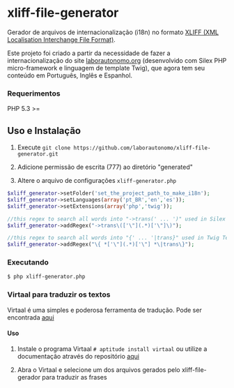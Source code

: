 xliff-file-generator
====================

Gerador de arquivos de internacionalização (i18n) no formato [XLIFF (XML Localisation Interchange File Format)](http://en.wikipedia.org/wiki/XLIFF).

Este projeto foi criado a partir da necessidade de fazer a internacionalização do site [laborautonomo.org](http://laborautonomo.org) (desenvolvido com Silex PHP micro-framework e linguagem de template Twig), que agora tem seu conteúdo em Português, Inglês e Espanhol.

### Requerimentos

PHP 5.3 >=

Uso e Instalação
----------------

1. Execute `git clone https://github.com/laborautonomo/xliff-file-generator.git`

2. Adicione permissão de escrita (777) ao diretório "generated" 

3. Altere o arquivo de configurações `xliff-generator.php`

```php
$xliff_generator->setFolder('set_the_project_path_to_make_i18n');
$xliff_generator->setLanguages(array('pt_BR','en','es'));
$xliff_generator->setExtensions(array('php','twig'));

//this regex to search all words into "->trans(' ... ')" used in Silex Micro-Framework
$xliff_generator->addRegex("->trans\(['\"](.*)['\"]\)");

//this regex to search all words into "{' ... '|trans}" used in Twig Template Language
$xliff_generator->addRegex("\{ *['\"](.*)['\"] *\|trans\}");
```

### Executando

```sh
$ php xliff-generator.php
```

### Virtaal para traduzir os textos

Virtaal é uma simples e poderosa ferramenta de tradução. Pode ser encontrada [aqui](http://virtaal.translatehouse.org/)

#### Uso

1. Instale o programa Virtaal `# aptitude install virtaal` ou utilize a documentação através do repositório [aqui](https://github.com/translate/virtaal)

2. Abra o Virtaal e selecione um dos arquivos gerados pelo xliff-file-gerador para traduzir as frases  